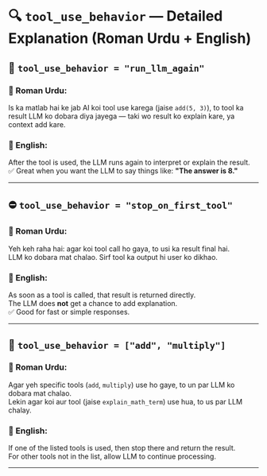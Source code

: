 # 🔍 `tool_use_behavior` — Detailed Explanation (Roman Urdu + English)

## 🔧 `tool_use_behavior = "run_llm_again"`

### 📖 Roman Urdu:
Is ka matlab hai ke jab AI koi tool use karega (jaise `add(5, 3)`), to tool ka result LLM ko dobara diya jayega — taki wo result ko explain kare, ya context add kare.

### 📘 English:
After the tool is used, the LLM runs again to interpret or explain the result.  
✅ Great when you want the LLM to say things like: **"The answer is 8."**

---

## ⛔ `tool_use_behavior = "stop_on_first_tool"`

### 📖 Roman Urdu:
Yeh keh raha hai: agar koi tool call ho gaya, to usi ka result final hai.  
LLM ko dobara mat chalao. Sirf tool ka output hi user ko dikhao.

### 📘 English:
As soon as a tool is called, that result is returned directly.  
The LLM does **not** get a chance to add explanation.  
✅ Good for fast or simple responses.

---

## 🧠 `tool_use_behavior = ["add", "multiply"]`

### 📖 Roman Urdu:
Agar yeh specific tools (`add`, `multiply`) use ho gaye, to un par LLM ko dobara mat chalao.  
Lekin agar koi aur tool (jaise `explain_math_term`) use hua, to us par LLM chalay.

### 📘 English:
If one of the listed tools is used, then stop there and return the result.  
For other tools not in the list, allow LLM to continue processing.

---
